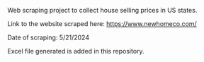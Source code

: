 Web scraping project to collect house selling prices in US states.

Link to the website scraped here: https://www.newhomeco.com/

Date of scraping: 5/21/2024

Excel file generated is added in this repository.


